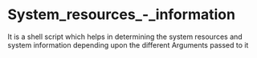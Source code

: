 # System_resources_-_information
It is a shell script which helps in determining the system resources and system information depending upon the different Arguments passed to it
